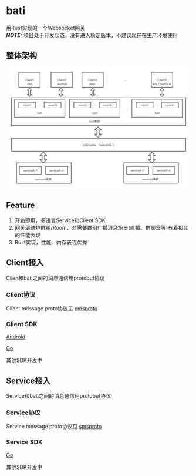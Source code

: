 # bati 

用Rust实现的一个Websocket网关  
***NOTE:*** 项目处于开发状态，没有进入稳定版本，不建议现在在生产环境使用

## 整体架构
![avatar](https://github.com/batigo/resource/blob/master/bati-arch.png)

## Feature
1. 开箱即用，多语言Service和Client SDK
2. 网关层维护群组/Room，对需要群组广播消息场景(直播、群聊室等)有着极佳的性能表现
3. Rust实现，性能、内存表现优秀

## Client接入
Clien和bati之间的消息通信用protobuf协议

### Client协议
Client message proto协议见 [cmsproto](https://github.com/batigo/cmsgproto)

### Client SDK
[Android](https://github.com/batigo/bati-android-sdk) 

[Go](https://github.com/batigo/baticli-go)

其他SDK开发中

## Service接入
Service和bati之间的消息通信用protobuf协议

### Service协议
Service message proto协议见 [smsproto](https://github.com/batigo/smsgproto)

### Service SDK
[Go](https://github.com/batigo/bati-go)

其他SDK开发中


